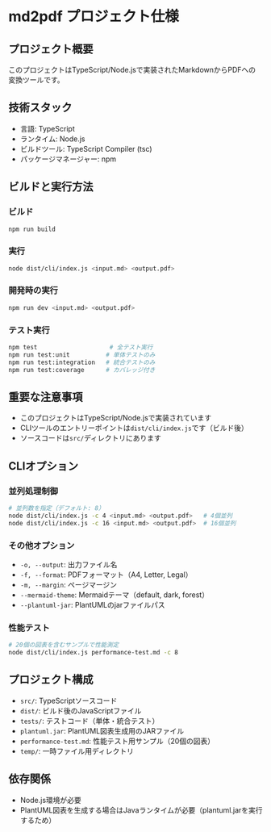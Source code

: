 # md2pdf プロジェクト仕様

## プロジェクト概要

このプロジェクトはTypeScript/Node.jsで実装されたMarkdownからPDFへの変換ツールです。

## 技術スタック

- 言語: TypeScript
- ランタイム: Node.js
- ビルドツール: TypeScript Compiler (tsc)
- パッケージマネージャー: npm

## ビルドと実行方法

### ビルド

```bash
npm run build
```

### 実行

```bash
node dist/cli/index.js <input.md> <output.pdf>
```

### 開発時の実行

```bash
npm run dev <input.md> <output.pdf>
```

### テスト実行

```bash
npm test                    # 全テスト実行
npm run test:unit          # 単体テストのみ  
npm run test:integration   # 統合テストのみ
npm run test:coverage      # カバレッジ付き
```

## 重要な注意事項

- このプロジェクトはTypeScript/Node.jsで実装されています
- CLIツールのエントリーポイントは`dist/cli/index.js`です（ビルド後）
- ソースコードは`src/`ディレクトリにあります

## CLIオプション

### 並列処理制御

```bash
# 並列数を指定（デフォルト: 8）
node dist/cli/index.js -c 4 <input.md> <output.pdf>   # 4個並列
node dist/cli/index.js -c 16 <input.md> <output.pdf>  # 16個並列
```

### その他オプション

- `-o, --output`: 出力ファイル名
- `-f, --format`: PDFフォーマット（A4, Letter, Legal）
- `-m, --margin`: ページマージン
- `--mermaid-theme`: Mermaidテーマ（default, dark, forest）
- `--plantuml-jar`: PlantUMLのjarファイルパス

### 性能テスト

```bash
# 20個の図表を含むサンプルで性能測定
node dist/cli/index.js performance-test.md -c 8
```

## プロジェクト構成

- `src/`: TypeScriptソースコード
- `dist/`: ビルド後のJavaScriptファイル
- `tests/`: テストコード（単体・統合テスト）
- `plantuml.jar`: PlantUML図表生成用のJARファイル
- `performance-test.md`: 性能テスト用サンプル（20個の図表）
- `temp/`: 一時ファイル用ディレクトリ

## 依存関係

- Node.js環境が必要
- PlantUML図表を生成する場合はJavaランタイムが必要（plantuml.jarを実行するため）
